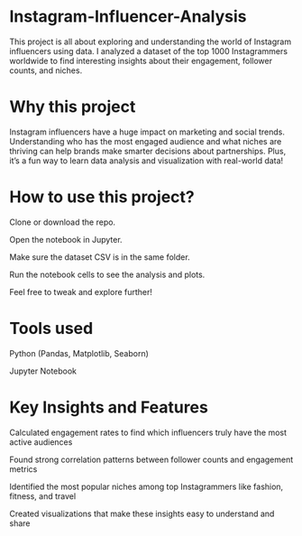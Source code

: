 # Instagram-Influencer-Analysis
This project is all about exploring and understanding the world of Instagram influencers using data. I analyzed a dataset of the top 1000 Instagrammers worldwide to find interesting insights about their engagement, follower counts, and niches.
# Why this project
Instagram influencers have a huge impact on marketing and social trends. Understanding who has the most engaged audience and what niches are thriving can help brands make smarter decisions about partnerships. Plus, it’s a fun way to learn data analysis and visualization with real-world data!
# How to use this project?
Clone or download the repo.

Open the notebook in Jupyter.

Make sure the dataset CSV is in the same folder.

Run the notebook cells to see the analysis and plots.

Feel free to tweak and explore further!
# Tools used
Python (Pandas, Matplotlib, Seaborn)

Jupyter Notebook
# Key Insights and Features
Calculated engagement rates to find which influencers truly have the most active audiences

Found strong correlation patterns between follower counts and engagement metrics

Identified the most popular niches among top Instagrammers like fashion, fitness, and travel

Created visualizations that make these insights easy to understand and share


